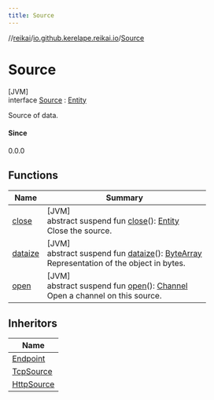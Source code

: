 ```yaml
---
title: Source
---
```

//[reikai](../../../index.html)/[io.github.kerelape.reikai.io](../index.html)/[Source](index.html)



# Source



[JVM]\
interface [Source](index.html) : [Entity](../../io.github.kerelape.reikai.core/-entity/index.html)

Source of data.



#### Since



0.0.0



## Functions


| Name | Summary |
|---|---|
| [close](close.html) | [JVM]<br>abstract suspend fun [close](close.html)(): [Entity](../../io.github.kerelape.reikai.core/-entity/index.html)<br>Close the source. |
| [dataize](../../io.github.kerelape.reikai.core/-entity/dataize.html) | [JVM]<br>abstract suspend fun [dataize](../../io.github.kerelape.reikai.core/-entity/dataize.html)(): [ByteArray](https://kotlinlang.org/api/latest/jvm/stdlib/kotlin/-byte-array/index.html)<br>Representation of the object in bytes. |
| [open](open.html) | [JVM]<br>abstract suspend fun [open](open.html)(): [Channel](../-channel/index.html)<br>Open a channel on this source. |


## Inheritors


| Name |
|---|
| [Endpoint](../../io.github.kerelape.reikai.io.network/-endpoint/index.html) |
| [TcpSource](../../io.github.kerelape.reikai.io.network/-tcp-source/index.html) |
| [HttpSource](../../io.github.kerelape.reikai.io.network.http/-http-source/index.html) |


